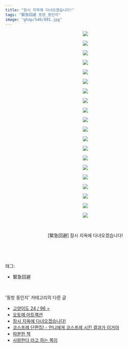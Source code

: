 ```yaml
---
title: "잠시 지옥에 다녀오겠습니다!"
tags: "緊急回避 동방_동인지"
image: "ghap/546/001.jpg"
---
```

<div class="article">
<p style="text-align: center; clear: none; float: none;"><img src="{{ site.nasurl }}/ghap/546/001.jpg"/></p>
<p style="text-align: center; clear: none; float: none;"><img src="{{ site.nasurl }}/ghap/546/002.jpg"/></p>
<p style="text-align: center; clear: none; float: none;"><img src="{{ site.nasurl }}/ghap/546/003.jpg"/></p>
<p style="text-align: center; clear: none; float: none;"><img src="{{ site.nasurl }}/ghap/546/004.jpg"/></p>
<p style="text-align: center; clear: none; float: none;"><img src="{{ site.nasurl }}/ghap/546/005.jpg"/></p>
<p style="text-align: center; clear: none; float: none;"><img src="{{ site.nasurl }}/ghap/546/006.jpg"/></p>
<p style="text-align: center; clear: none; float: none;"><img src="{{ site.nasurl }}/ghap/546/007.jpg"/></p>
<p style="text-align: center; clear: none; float: none;"><img src="{{ site.nasurl }}/ghap/546/008.jpg"/></p>
<p style="text-align: center; clear: none; float: none;"><img src="{{ site.nasurl }}/ghap/546/009.jpg"/></p>
<p style="text-align: center; clear: none; float: none;"><img src="{{ site.nasurl }}/ghap/546/010.jpg"/></p>
<p style="text-align: center; clear: none; float: none;"><img src="{{ site.nasurl }}/ghap/546/011.jpg"/></p>
<p style="text-align: center; clear: none; float: none;"><img src="{{ site.nasurl }}/ghap/546/012.jpg"/></p>
<p style="text-align: center; clear: none; float: none;"><img src="{{ site.nasurl }}/ghap/546/013.jpg"/></p>
<p style="text-align: center; clear: none; float: none;"><img src="{{ site.nasurl }}/ghap/546/014.jpg"/></p>
<p style="text-align: center; clear: none; float: none;"><img src="{{ site.nasurl }}/ghap/546/015.jpg"/></p>
<p style="text-align: center; clear: none; float: none;"><img src="{{ site.nasurl }}/ghap/546/016.jpg"/></p>
<p style="text-align: center; clear: none; float: none;"><img src="{{ site.nasurl }}/ghap/546/017.jpg"/></p>
<p style="text-align: center; clear: none; float: none;"><img src="{{ site.nasurl }}/ghap/546/018.jpg"/></p>
<p style="text-align: center; clear: none; float: none;"><img src="{{ site.nasurl }}/ghap/546/019.jpg"/></p>
<p style="text-align: center; clear: none; float: none;"><img src="{{ site.nasurl }}/ghap/546/020.jpg"/></p>
<p style="text-align: center; clear: none; float: none;"><br/></p>
<p style="text-align: center; clear: none; float: none;">[緊急回避] 잠시 지옥에 다녀오겠습니다!</p>
<p><br/></p>
</div><br/>
<div class="tagTrail">
<p>태그: </p>
<ul>
<li>緊急回避</li>
</ul>
</div><br/>
<div class="another">
<p>'동방 동인지' 카테고리의 다른 글</p>
<ul>
<li><a href="/2016-06-25-ghap_548">고양이도 24 / 96 =</a></li>
<li><a href="/2016-06-25-ghap_547">오토메 어트랙션</a></li>
<li><a href="/2016-06-25-ghap_546">잠시 지옥에 다녀오겠습니다!</a></li>
<li><a href="/2016-06-25-ghap_545">코스프레 단편집! - 언니에게 코스프레 시킨 결과가 이거야</a></li>
<li><a href="/2016-06-25-ghap_544">따분한 책</a></li>
<li><a href="/2016-06-25-ghap_543">사랑한다 라고 하는 쪽이</a></li>
</ul>
</div><br/>
<div class="cb_module cb_fluid">
<div class="cb_wrt cb_profile">
</div><!-- commentList close -->
</div><br/>

